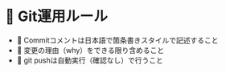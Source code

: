 # 🌿 Git運用ルール

- 💬 Commitコメントは日本語で箇条書きスタイルで記述すること
- 🤔 変更の理由（why）をできる限り含めること
- 🚀 git pushは自動実行（確認なし）で行うこと